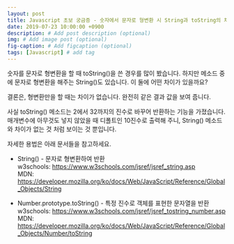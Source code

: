 ```yaml
---
layout: post
title: Javascript 초보 궁금증 - 숫자에서 문자로 형변환 시 String과 toString의 차이?
date: 2019-07-23 10:00:00 +0900
description: # Add post description (optional)
img: # Add image post (optional)
fig-caption: # Add figcaption (optional)
tags: [Javascript] # add tag
---
```


숫자를 문자로 형변환을 할 때 toString()을 쓴 경우를 많이 봤습니다.
하지만 메소드 중에 문자로 형변환을 해주는 String()도 있습니다.
이 둘에 어떤 차이가 있을까요?

결론은, 형변환만을 할 때는 차이가 없습니다.
완전히 같은 결과 값을 보여 줍니다.

사실 toString() 메소드는 2에서 32까지의 진수로 바꾸어 반환하는 기능을 가졌습니다.
매개변수에 아무것도 넣지 않았을 때 디폴트인 10진수로 출력해 주니, String() 메소드와 차이가 없는 것 처럼 보이는 것 뿐입니다.

자세한 용법은 아래 문서들을 참고하세요.

- String() - 문자로 형변환하여 반환  
w3schools: https://www.w3schools.com/jsref/jsref_string.asp  
MDN: https://developer.mozilla.org/ko/docs/Web/JavaScript/Reference/Global_Objects/String

- Number.prototype.toString() - 특정 진수로 객체를 표현한 문자열을 반환  
w3schools: https://www.w3schools.com/jsref/jsref_tostring_number.asp  
MDN: https://developer.mozilla.org/ko/docs/Web/JavaScript/Reference/Global_Objects/Number/toString